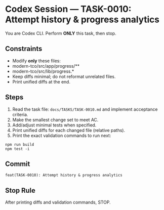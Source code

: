 # Codex Session — TASK-0010: Attempt history & progress analytics
You are Codex CLI. Perform **ONLY** this task, then stop.

## Constraints
- Modify **only** these files:
- modern-tco/src/app/progress/**
- modern-tco/src/lib/progress.*
- Keep diffs minimal; do not reformat unrelated files.
- Print unified diffs at the end.

## Steps
1) Read the task file: `docs/TASKS/TASK-0010.md` and implement acceptance criteria.
2) Make the smallest change set to meet AC.
3) Add/adjust minimal tests when specified.
4) Print unified diffs for each changed file (relative paths).
5) Print the exact validation commands to run next:
```
npm run build
npm test -i
```

## Commit
`feat(TASK-0010): Attempt history & progress analytics`

## Stop Rule
After printing diffs and validation commands, STOP.
